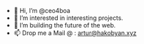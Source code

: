 - 👋 Hi, I’m @ceo4boa
- 👀 I’m interested in interesting projects.
- 💞️ I’m building the future of the web.
- 📫 Drop me a Mail @ : artur@hakobyan.xyz

<!---
ceo4boa/ceo4boa is a ✨ special ✨ repository because its `README.md` (this file) appears on your GitHub profile.
You can click the Preview link to take a look at your changes.
--->
